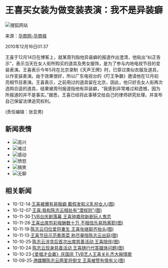 # 王喜买女装为做变装表演：我不是异装癖

![搜狐网站](https://images.sohu.com/uiue/sohu_logo/sohu_logo3.gif)

来源：[华商网-华商报](https://hsb.huash.com/gb/newsdzb/2010-12/16/content_7962752.htm)

2010年12月16日01:37

王喜于12月14日在博客上，就某周刊指他异装癖的报道作出澄清，他贴出“纠正告示”，表示当天在女人街所购买的道具及男女服饰，是为了参与内地电视节目的变装表演。王喜表示今年5月在北京录制《天声王牌》时，已穿过类似衣服及道具，以作变装表演。由于效果很好，所以广东电视台的《叮王争霸》邀请他在12月初亮相节目表演。王喜表示，之前用过的道具留在北京，因此，他只好去女人街再次选购合适的道具，结果被周刊报道指他有异装癖，“我感到非常难过和遗憾，因为所报道的并不是事实。”据悉，王喜已经将此事移交给自己的律师研究处理，并宣布自己保留法律追究权利。

(责任编辑：张亚男)

## 新闻表情

- ![](http://comment.news.sohu.com/upload/mood20100518/images/i01.gif)高兴
- ![](http://comment.news.sohu.com/upload/mood20100518/images/i02.gif)难过
- ![](http://comment.news.sohu.com/upload/mood20100518/images/i03.gif)感动
- ![](http://comment.news.sohu.com/upload/mood20100518/images/i04.gif)愤怒
- ![](http://comment.news.sohu.com/upload/mood20100518/images/i05.gif)搞笑
- ![](http://comment.news.sohu.com/upload/mood20100518/images/i06.gif)无聊

## 相关新闻

- 10-12-14·[王喜被爆有易服癖 戴假发和义乳扮女人(图)](https://yule.sohu.com/20101214/n278277726.shtml)
- 10-12-07·[王喜:我和陈志云相处有"潜规则"(图)](https://yule.sohu.com/20101207/n278134544.shtml)
- 10-11-30·[TVB台庆剧落幕 王喜钟嘉欣新剧玩人鬼恋](https://yule.sohu.com/20101130/n277995674.shtml)
- 10-11-28·[王喜出席剪彩报酬数十万 不相信乐易玲离职(图)](https://yule.sohu.com/20101128/n277964038.shtml)
- 10-11-19·[陈志云归位爱将重生 王喜张继聪齐抬头(图)](https://yule.sohu.com/20101119/n277745590.shtml)
- 10-11-13·[王喜节目示范煮斋菜 称尽量陪陈志云出庭(图)](https://yule.sohu.com/20101113/n277595038.shtml)
- 10-10-25·[陈志云涉贪后首次出席慈善活动 王喜陪伴(图)](https://yule.sohu.com/20101025/n276360716.shtml)
- 10-10-24·[陈志云现身慈善活动 王喜随行代答媒体问题(图)](https://yule.sohu.com/20101024/n276339273.shtml)
- 10-10-23·[《爱唱才会赢》庆国庆 TVB艺人王喜关礼杰大飚情歌](https://yule.sohu.com/s2009/acchy/index.shtml)
- 10-09-25·[港媒曝陈志云两爱将倒戈 王喜被赞有情有义(图)](https://yule.sohu.com/20100925/n275237412.shtml)
<!-- tcd_original_link https://yule.sohu.com/20101216/n278326425.shtml -->
